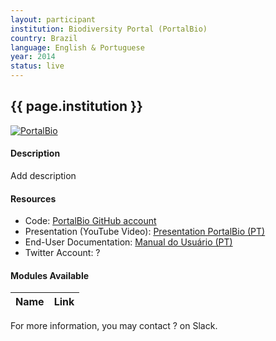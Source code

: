 ```yaml
---
layout: participant
institution: Biodiversity Portal (PortalBio)
country: Brazil
language: English & Portuguese
year: 2014
status: live
---
```


## {{ page.institution }}

[![PortalBio](../assets/img/participants/portalbio.png)](https://portaldabiodiversidade.icmbio.gov.br/portal/)

#### Description 

Add description

#### Resources

- Code: [PortalBio GitHub account]()
- Presentation (YouTube Video): [Presentation PortalBio (PT)](https://www.youtube.com/embed/cEHqgXcvTdE?rel=0&autoplay=1)
- End-User Documentation: [Manual do Usuário (PT)](https://portaldabiodiversidade.icmbio.gov.br/portal/portal/manualPdf)
- Twitter Account: ?

#### Modules Available 

| Name              | Link                                                                       | 
| ------------------|----------------------------------------------------------------------------|



For more information, you may contact ? on Slack.
